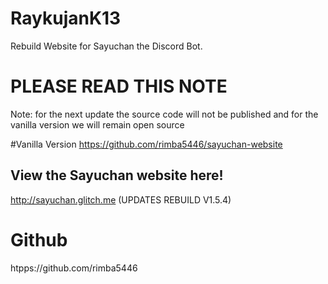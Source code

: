 # RaykujanK13
Rebuild Website for Sayuchan the Discord Bot.

# PLEASE READ THIS NOTE
Note: for the next update the source code will not be published and for the vanilla version we will remain open source

#Vanilla Version
https://github.com/rimba5446/sayuchan-website

## View the Sayuchan website here!
http://sayuchan.glitch.me (UPDATES REBUILD V1.5.4)

# Github
htpps://github.com/rimba5446
